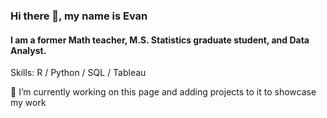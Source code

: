### Hi there 👋, my name is Evan
#### I am a former Math teacher, M.S. Statistics graduate student, and Data Analyst. 

Skills: R / Python / SQL / Tableau

🔭 I’m currently working on this page and adding projects to it to showcase my work







<!--
**etauzer/etauzer** is a ✨ _special_ ✨ repository because its `README.md` (this file) appears on your GitHub profile.

Here are some ideas to get you started:

- 🔭 I’m currently working on ...
- 🌱 I’m currently learning ...
- 👯 I’m looking to collaborate on ...
- 🤔 I’m looking for help with ...
- 💬 Ask me about ...
- 📫 How to reach me: ...
- 😄 Pronouns: ...
- ⚡ Fun fact: ...
-->
